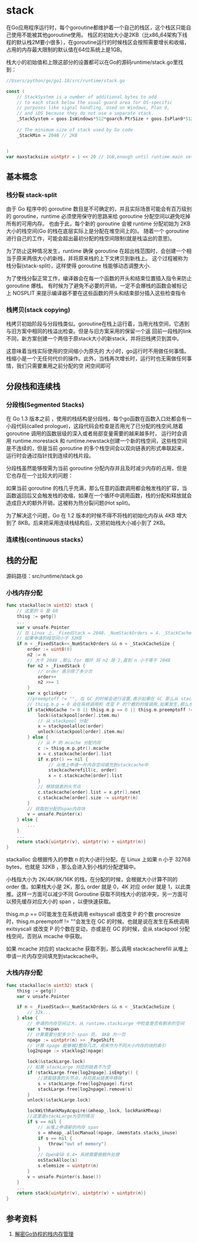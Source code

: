 # stack



在Go应用程序运行时，每个goroutine都维护着一个自己的栈区，这个栈区只能自己使用不能被其他goroutine使用。
栈区的初始大小是2KB（比x86_64架构下线程的默认栈2M要小很多），在goroutine运行的时候栈区会按照需要增长和收缩，占用的内存最大限制的默认值在64位系统上是1GB。

栈大小的初始值和上限这部分的设置都可以在Go的源码runtime/stack.go里找到：
```go
//Users/python/go/go1.18/src/runtime/stack.go

const (
    // StackSystem is a number of additional bytes to add
    // to each stack below the usual guard area for OS-specific
    // purposes like signal handling. Used on Windows, Plan 9,
    // and iOS because they do not use a separate stack.
    _StackSystem = goos.IsWindows*512*goarch.PtrSize + goos.IsPlan9*512 + goos.IsIos*goarch.IsArm64*1024
    
    // The minimum size of stack used by Go code
    _StackMin = 2048 // 2KB


)
var maxstacksize uintptr = 1 << 20 // 1GB,enough until runtime.main sets it for real

```

## 基本概念

### 栈分裂 stack-split
由于 Go 程序中的 goroutine 数目是不可确定的，并且实际场景可能会有百万级别的 goroutine，runtime 必须使用保守的思路来给 goroutine 分配空间以避免吃掉所有的可用内存。
也由于此，每个新的 goroutine 会被 runtime 分配初始为 2KB 大小的栈空间(Go 的栈在底层实际上是分配在堆空间上的)。
随着一个 goroutine 进行自己的工作，可能会超出最初分配的栈空间限制(就是栈溢出的意思)。

为了防止这种情况发生，runtime 确保 goroutine 在超出栈范围时，会创建一个相当于原来两倍大小的新栈，并将原来栈的上下文拷贝到新栈上。
这个过程被称为 栈分裂(stack-split)，这样使得 goroutine 栈能够动态调整大小.

为了使栈分裂正常工作，编译器会在每一个函数的开头和结束位置插入指令来防止 goroutine 爆栈。
有时候为了避免不必要的开销，一定不会爆栈的函数会被标记上 NOSPLIT 来提示编译器不要在这些函数的开头和结束部分插入这些检查指令

### 栈拷贝(stack copying)

栈拷贝初始阶段与分段栈类似。goroutine在栈上运行着，当用光栈空间，它遇到与旧方案中相同的栈溢出检查。但是与旧方案采用的保留一个返 回前一段栈的link不同，新方案创建一个两倍于原stack大小的新stack，并将旧栈拷贝到其中。

这意味着当栈实际使用的空间缩小为原先的 大小时，go运行时不用做任何事情。栈缩小是一个无任何代价的操作。此外，当栈再次增长时，运行时也无需做任何事情，我们只需要重用之前分配的空 闲空间即可


## 分段栈和连续栈

### 分段栈(Segmented Stacks)
在 Go 1.3 版本之前 ，使用的栈结构是分段栈，每个go函数在函数入口处都会有一小段代码(called prologue)，这段代码会检查是否用光了已分配的栈空间,随着goroutine 调用的函数层级的深入或者局部变量需要的越来越多时，
运行时会调用 runtime.morestack 和 runtime.newstack创建一个新的栈空间，这些栈空间是不连续的，但是当前 goroutine 的多个栈空间会以双向链表的形式串联起来，运行时会通过指针找到连续的栈片段。

分段栈虽然能够按需为当前 goroutine 分配内存并且及时减少内存的占用，但是它也存在一个比较大的问题：

如果当前 goroutine 的栈几乎充满，那么任意的函数调用都会触发栈的扩容，当函数返回后又会触发栈的收缩，如果在一个循环中调用函数，栈的分配和释放就会造成巨大的额外开销，这被称为热分裂问题(Hot split)。

为了解决这个问题，Go 在 1.2 版本的时候不得不将栈的初始化内存从 4KB 增大到了 8KB。后来把采用连续栈结构后，又把初始栈大小减小到了 2KB。


### 连续栈(continuous stacks）

## 栈的分配
源码路径：src/runtime/stack.go

### 小栈内存分配
```go
func stackalloc(n uint32) stack { 
    // 这里的 G 是 G0
    thisg := getg()
    ...
    var v unsafe.Pointer
    // 在 Linux 上，_FixedStack = 2048、_NumStackOrders = 4、_StackCacheSize = 32768
    // 如果申请的栈空间小于 32KB
    if n < _FixedStack<<_NumStackOrders && n < _StackCacheSize {
        order := uint8(0)
        n2 := n
        // 大于 2048 ,那么 for 循环 将 n2 除 2,直到 n 小于等于 2048
        for n2 > _FixedStack {
            // order 表示除了多少次
            order++
            n2 >>= 1
        }
        var x gclinkptr
        //preemptoff != "", 在 GC 的时候会进行设置,表示如果在 GC 那么从 stackpool 分配
        // thisg.m.p = 0 会在系统调用和 改变 P 的个数的时候调用,如果发生,那么也从 stackpool 分配
        if stackNoCache != 0 || thisg.m.p == 0 || thisg.m.preemptoff != "" { 
            lock(&stackpool[order].item.mu)
            // 从 stackpool 分配
            x = stackpoolalloc(order)
            unlock(&stackpool[order].item.mu)
        } else {
            // 从 P 的 mcache 分配内存
            c := thisg.m.p.ptr().mcache
            x = c.stackcache[order].list
            if x.ptr() == nil {
                // 从堆上申请一片内存空间填充到stackcache中
                stackcacherefill(c, order)
                x = c.stackcache[order].list
            }
            // 移除链表的头节点
            c.stackcache[order].list = x.ptr().next
            c.stackcache[order].size -= uintptr(n)
        }
        // 获取到分配的span内存块
        v = unsafe.Pointer(x)
    } else {
        ...
    }
    ...
    return stack{uintptr(v), uintptr(v) + uintptr(n)}
}
```

stackalloc 会根据传入的参数 n 的大小进行分配，在 Linux 上如果 n 小于 32768 bytes，也就是 32KB ，那么会进入到小栈的分配逻辑中。

小栈指大小为 2K/4K/8K/16K 的栈，在分配的时候，会根据大小计算不同的 order 值，如果栈大小是 2K，那么 order 就是 0，4K 对应 order 就是 1，以此类推。这样一方面可以减少不同 Goroutine 获取不同栈大小的锁冲突，另一方面可以预先缓存对应大小的 span ，以便快速获取。

thisg.m.p == 0可能发生在系统调用 exitsyscall 或改变 P 的个数 procresize 时，thisg.m.preemptoff != ""会发生在 GC 的时候。也就是说在发生在系统调用 exitsyscall 或改变 P 的个数在变动，亦或是在 GC 的时候，会从 stackpool 分配栈空间，否则从 mcache 中获取。

如果 mcache 对应的 stackcache 获取不到，那么调用 stackcacherefill 从堆上申请一片内存空间填充到stackcache中。


### 大栈内存分配

```go
func stackalloc(n uint32) stack { 
    thisg := getg() 
    var v unsafe.Pointer

    if n < _FixedStack<<_NumStackOrders && n < _StackCacheSize {
        // 32k...
    } else {
        // 申请的内存空间过大，从 runtime.stackLarge 中检查是否有剩余的空间
        var s *mspan
        // 计算需要分配多少个 span 页， 8KB 为一页
        npage := uintptr(n) >> _PageShift
        // 计算 npage 能够被2整除几次，用来作为不同大小内存的块的索引
        log2npage := stacklog2(npage)

        lock(&stackLarge.lock)
        // 如果 stackLarge 对应的链表不为空
        if !stackLarge.free[log2npage].isEmpty() {
            //获取链表的头节点，并将其从链表中移除
            s = stackLarge.free[log2npage].first
            stackLarge.free[log2npage].remove(s)
        }
        unlock(&stackLarge.lock)

        lockWithRankMayAcquire(&mheap_.lock, lockRankMheap)
        //这里是stackLarge为空的情况
        if s == nil {
            // 从堆上申请新的内存 span
            s = mheap_.allocManual(npage, &memstats.stacks_inuse)
            if s == nil {
                throw("out of memory")
            }
            // OpenBSD 6.4+ 系统需要做额外处理
            osStackAlloc(s)
            s.elemsize = uintptr(n)
        }
        v = unsafe.Pointer(s.base())
    }
    ...
    return stack{uintptr(v), uintptr(v) + uintptr(n)}
}
```



## 参考资料
1. [解密Go协程的栈内存管理](https://mp.weixin.qq.com/s/ErnQDHeL5K8MPDYUPwjSYA)



